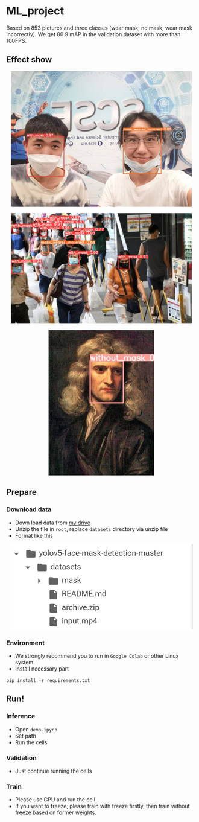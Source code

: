# ML_project
Based on 853 pictures and three classes (wear mask, no mask, wear mask incorrectly). We get 80.9 mAP in the validation dataset with more than 100FPS.

## Effect show
<p align="center">
  <img src="show/demo1.jpg" width="480"/>
</p>
<p align="center">
  <img src="show/demo5.jpg" width="480"/>
</p>
<p align="center">
  <img src="show/demo2.jpg" width="280"/>
</p>



## Prepare
### Download data
* Down load data from [my drive](https://drive.google.com/drive/folders/1Npgkvz3keXpVjxguD8YYr_BYqyyvaVBW?usp=sharing) 
* Unzip the file in `root`, replace `datasets` directory via unzip file
* Format like this 
<p align="center">
  <img src="show/file.png" />
</p>

### Environment
* We strongly recommend you to run in `Google Colab` or other Linux system.
* Install necessary part
```
pip install -r requirements.txt
```

## Run!
### Inference
* Open `demo.ipynb`
* Set path
* Run the cells
### Validation
* Just continue running the cells
### Train
* Please use GPU and run the cell
* If you want to freeze, please train with freeze firstly, then train without freeze based on former weights.
